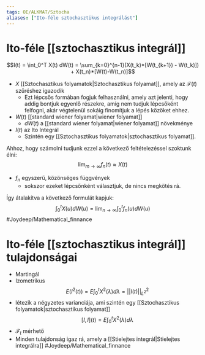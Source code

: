 ```yaml
---
tags: OE/ALKMAT/Sztocha 
aliases: ["Ito-féle sztochasztikus integrálást"]
---
```


# Ito-féle [[sztochasztikus integrál]]
$$I(t) = \int_0^T X(t) dW(t) = \sum_{k=0}^{n-1}(X(t_k)*[W(t_{k+1}) - W(t_k)]) + X(t_n)*[W(t)-W(t_n)]$$
- $X$ [[Sztochasztikus folyamatok|Sztochasztikus folyamat]], amely az $\mathcal{F}(t)$ szűréshez igazodik
	- Ezt lépcsős formában fogjuk felhasználni, amely azt jelenti, hogy addig bontjuk egyenlő részekre, amíg nem tudjuk lépcsőként felfogni, akár végtelenül sokáig finomítjuk a lépés közöket ehhez.
- $W(t)$ [[standard wiener folyamat|wiener folyamat]]
	- $dW(t)$ a [[standard wiener folyamat|wiener folyamat]] növekménye
- $I(t)$ az Ito Integrál
	- Szintén egy [[Sztochasztikus folyamatok|sztochasztikus folyamat]].

Ahhoz, hogy számolni tudjunk ezzel a következő feltételezéssel szoktunk élni:
$$\lim_{m \to \infty} f_n(t) \approx X(t)$$
- $f_n$ egyszerű, közönséges függvények
	- sokszor ezeket lépcsőnként választjuk, de nincs megkötés rá.

Így átalakítva a következő formulát kapjuk:
$$\int_0^t X(u) dW(u) = \lim_{n \to \infty} \int_0^t f_n(u) dW(u)$$
#Joydeep/Mathematical_finnance

# Ito-féle [[sztochasztikus integrál]] tulajdonságai
- Martingál
- Izometrikus $$E(I^2(t)) = E \int_0^t X^2(\lambda)d\lambda= ||I(t)||^2_{L^2}$$
- létezik a négyzetes varianciája, ami szintén egy [[Sztochasztikus folyamatok|sztochasztikus folyamat]] $$[I,I](t)= E \int_0^t X^2(\lambda)d\lambda$$
- $\mathcal{F}_t$ mérhető
- Minden tulajdonság igaz rá, amely a [[Stielejtes integrál|Stielejtes integrálra]]
#Joydeep/Mathematical_finnance